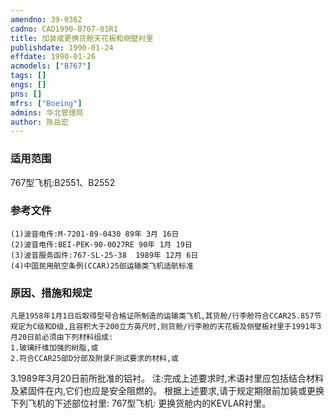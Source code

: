 ```yaml
---
amendno: 39-0362  
cadno: CAD1990-B767-01R1  
title: 加装或更换货舱天花板和侧壁衬里  
publishdate: 1990-01-24  
effdate: 1990-01-26  
acmodels: ["B767"]  
tags: []  
engs: []  
pns: []  
mfrs: ["Boeing"]  
admins: 华北管理局  
author: 陈岳宏  
---
```

  
### 适用范围  
767型飞机:B2551、B2552  
  
<!--more-->  
### 参考文件  
    (1)波音电传:M-7201-89-0430 89年 3月 16日  
    (2)波音电传:BEI-PEK-90-0027RE 90年 1月 19日  
    (3)波音服务函件:767-SL-25-38  1989年 12月 6日  
    (4)中国民用航空条例(CCAR)25部运输类飞机适航标准  
  
### 原因、措施和规定  
    凡是1958年1月1日后取得型号合格证所制造的运输类飞机,其货舱/行李舱符合CCAR25.857节规定为C级和D级,且容积大于200立方英尺时,则货舱/行李舱的天花板及侧壁板衬里于1991年3月20日前必须由下列材料组成:  
    1.玻璃纤维加强的树脂,或  
    2.符合CCAR25部D分部及附录F测试要求的材料,或  
3.1989年3月20日前所批准的铝衬。     注:完成上述要求时,术语衬里应包括结合材料及紧固件在内,它们也应是安全阻燃的。     根据上述要求,请于规定期限前加装或更换下列飞机的下述部位衬里: 767型飞机:     更换货舱内的KEVLAR衬里。  

